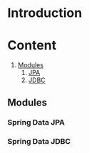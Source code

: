 # Introduction

# Content
1. [Modules](#modules)
   1. [JPA](#spring-data-jpa)
   2. [JDBC](#spring-data-jdbc)
## Modules

### Spring Data JPA

### Spring Data JDBC